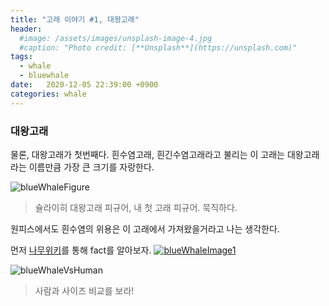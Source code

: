 ```yaml
---
title: "고래 이야기 #1, 대왕고래"
header:
  #image: /assets/images/unsplash-image-4.jpg
  #caption: "Photo credit: [**Unsplash**](https://unsplash.com)"
tags: 
  - whale
  - bluewhale
date:   2020-12-05 22:39:00 +0900
categories: whale
---
```


### 대왕고래
물론, 대왕고래가 첫번째다.
흰수염고래, 흰긴수염고래라고 불리는 이 고래는 
대왕고래라는 이름만큼 가장 큰 크기를 자랑한다.

![blueWhaleFigure]
> 슐라이히 대왕고래 피규어, 내 첫 고래 피규어. 묵직하다.


원피스에서도 흰수염의 위용은 이 고래에서 가져왔을거라고 나는 생각한다.

먼저 [나무위키]를 통해 fact를 알아보자. 
[![blueWhaleImage1]][나무위키]

![blueWhaleVsHuman]
> 사람과 사이즈 비교를 보라!

[blueWhaleFigure]: https://user-images.githubusercontent.com/13774828/101245484-94e6d800-3750-11eb-8ab4-5a945a5d2596.jpeg
[blueWhaleVsHuman]: https://ww.namu.la/s/fe95bb6aba26a9ea1cb253fcefe5fb0217b2a04b4eabf39e11ed7acb396f4ee0d833075168228ea681776765dcfc19842ac096c78a9a88cc16cf0c16e1e3457af3725ae6185310c795470bbd1e47094cd27aa9124e67fcd00f887bbae20941e0
[blueWhaleImage1]: https://w.namu.la/s/707b8b038dcee2eb9ec8bdef1993e55db9fa958d407e063cff64894e72b1b13c75dd66c343c0d32ad7dbe161b2d9573df6252eab257d76dcc74581408464da13ea10abf6cc10fed6deda26b70e6671d5e2dec31318f9972302b49f92d4b6f5f350a3254780db0a7bbdee845a63fa4950
[나무위키]: https://namu.wiki/w/%EB%8C%80%EC%99%95%EA%B3%A0%EB%9E%98   
